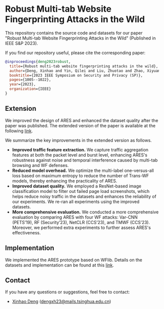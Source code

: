 # Robust Multi-tab Website Fingerprinting Attacks in the Wild

This repository contains the source code and datasets for our paper "Robust Multi-tab Website Fingerprinting Attacks in the Wild" (Published in IEEE S&P 2023).


If you find our repository useful, please cite the corresponding paper:

```bibtex
@inproceedings{deng2023robust,
  title={Robust multi-tab website fingerprinting attacks in the wild},
  author={Deng, Xinhao and Yin, Qilei and Liu, Zhuotao and Zhao, Xiyuan and Li, Qi and Xu, Mingwei and Xu, Ke and Wu, Jianping},
  booktitle={2023 IEEE Symposium on Security and Privacy (SP)},
  pages={1005--1022},
  year={2023},
  organization={IEEE}
}
```

## Extension

We improved the design of ARES and enhanced the dataset quality after the paper was published. The extended version of the paper is available at the following [link](https://arxiv.org/pdf/2501.12622).


We summarize the key improvements in the extended version as follows.
- **Improved traffic feature extraction.** We capture traffic aggregation features at both the packet level and burst level, enhancing ARES's robustness against noise and temporal interference caused by multi-tab browsing and WF defenses.
- **Reduced model overhead.** We optimize the multi-label one-versus-all loss based on maximum entropy to reduce the number of Trans-WF models, thereby enhancing the practicality of ARES.
- **Improved dataset quality.** We employed a ResNet-based image classification model to filter out failed page load screenshots, which helps reduce noisy traffic in the datasets and enhances the reliability of our experiments. We re-ran all experiments using the improved datasets.
- **More comprehensive evaluation.** We conducted a more comprehensive evaluation by comparing ARES with four WF attacks: Var-CNN (PETS’19), RF (Security’23), NetCLR (CCS’23), and TMWF (CCS’23). Moreover, we performed extra experiments to further assess ARES's effectiveness.

## Implementation

We implemented the ARES prototype based on WFlib. Details on the datasets and implementation can be found at this [link](https://github.com/Xinhao-Deng/Website-Fingerprinting-Library).

## Contact
If you have any questions or suggestions, feel free to contact:

- [Xinhao Deng](https://xinhao-deng.github.io/) (dengxh23@mails.tsinghua.edu.cn)